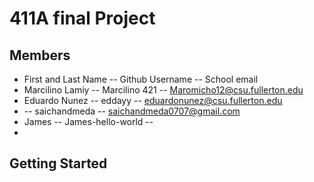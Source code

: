 # 411A final Project

## Members

* First and Last Name -- Github Username -- School email
* Marcilino Lamiy -- Marcilino 421 -- Maromicho12@csu.fullerton.edu
* Eduardo Nunez -- eddayy -- eduardonunez@csu.fullerton.edu
* -- saichandmeda -- saichandmeda0707@gmail.com
* James -- James-hello-world --
* 

## Getting Started
